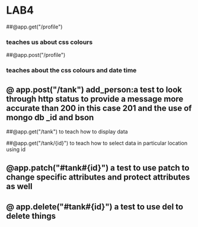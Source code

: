 # LAB4

##@app.get("/profile")
###  teaches us about css colours

##@app.post("/profile")

###    teaches about the css colours and date time

## @ app.post("/tank") add_person:a test to look through http status to provide a message more accurate than 200 in this case 201 and the use of mongo db _id and bson

##@app.get("/tank") to teach how to display data

##@app.get("/tank/{id}") to teach how to select data in particular location using id

## @app.patch("#tank#{id}") a test to use patch to change specific attributes and protect attributes as well

## @ app.delete("#tank#{id}") a test to use del to delete things

